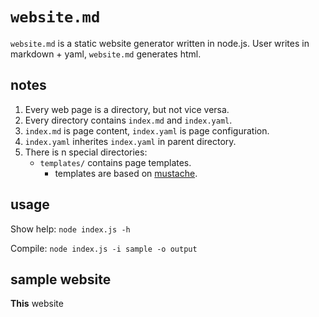 # `website.md`

`website.md` is a static website generator written in node.js. User writes in markdown + yaml, `website.md` generates html.


## notes

1. Every web page is a directory, but not vice versa.
1. Every directory contains `index.md` and `index.yaml`.
1. `index.md` is page content, `index.yaml` is page configuration.
1. `index.yaml` inherites `index.yaml` in parent directory.
1. There is n special directories:
    - `templates/` contains page templates.
       - templates are based on [mustache](https://github.com/janl/mustache.js).


## usage

Show help: `node index.js -h`

Compile: `node index.js -i sample -o output`


## sample website

**This** website
